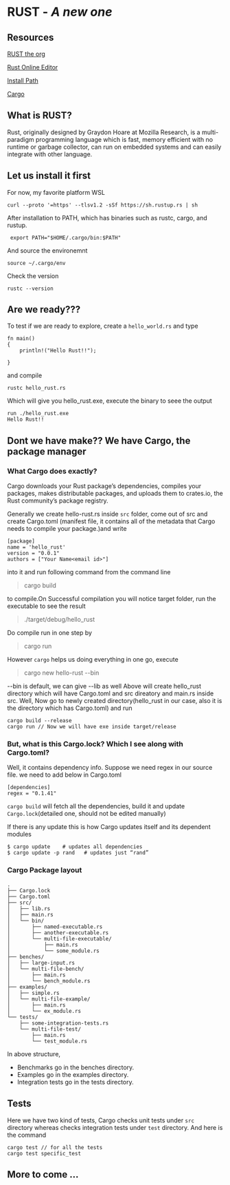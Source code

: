 # RUST - _A new one_

## Resources 

[RUST the org](http://rust-lang.org)

[Rust Online Editor](play.rust-lang.org)

[Install Path](https://www.rust-lang.org/tools/install)

[Cargo](https://doc.rust-lang.org/cargo/index.html)

## What is RUST?
Rust, originally designed by Graydon Hoare at Mozilla Research, is a multi-paradigm programming language which is fast, memory efficient with no runtime or garbage collector, can run on embedded systems and can easily integrate with other language.

## Let us install it first
For now, my favorite platform WSL

` curl --proto '=https' --tlsv1.2 -sSf https://sh.rustup.rs | sh `

After installation to PATH, which has binaries such as rustc, cargo, and rustup.

` export PATH="$HOME/.cargo/bin:$PATH"`

And source the environemnt 

`source ~/.cargo/env`

Check the version

`rustc --version`
## Are we ready???
To test if we are ready to explore, create a `hello_world.rs` and type 
```
fn main()
{
    println!("Hello Rust!!");

}
```
and compile 

`rustc hello_rust.rs`

Which will give you hello_rust.exe, execute the binary to seee the output 
```
run ./hello_rust.exe
Hello Rust!!
```

## Dont we have make?? We have Cargo, the package manager
### What Cargo does exactly?
Cargo downloads your Rust package’s dependencies, compiles your packages, makes distributable packages, and uploads them to crates.io, the Rust community’s package registry. 

Generally we create hello-rust.rs inside `src` folder, come out of src and create Cargo.toml (manifest file,  it contains all of the metadata that Cargo needs to compile your package.)and write
```
[package]
name = 'hello_rust'
version = "0.0.1"
authors = ["Your Name<email id>"]
```
into it and run following command from the command line 
> cargo build

to compile.On Successful compilation you will notice target folder, run the executable to see the result
> ./target/debug/hello_rust

Do compile run in one step by 
>cargo run

However `cargo` helps us doing everything in one go, execute
> cargo new hello-rust --bin

--bin is default, we can give --lib as well
Above will create hello_rust directory which will have Cargo.toml and src direatory and main.rs inside src.
Well, Now go to newly created directory(hello_rust in our case, also it is the directory which has Cargo.toml) and run 
```
cargo build --release
cargo run // Now we will have exe inside target/release
```

### But, what is this Cargo.lock? Which I see along with Cargo.toml?
Well, it contains dependency info. Suppose we need regex in our source file. we need to add below in Cargo.toml
```
[dependencies]
regex = "0.1.41"
```
 `cargo build` will fetch all the dependencies, build it and update `Cargo.lock`(detailed one, should not be edited manually)
 
 If there is any update this is how Cargo updates itself and its dependent modules
 ```
 $ cargo update    # updates all dependencies
$ cargo update -p rand   # updates just “rand”
 ```

### Cargo Package layout
```
.
├── Cargo.lock
├── Cargo.toml
├── src/
│   ├── lib.rs
│   ├── main.rs
│   └── bin/
│       ├── named-executable.rs
│       ├── another-executable.rs
│       └── multi-file-executable/
│           ├── main.rs
│           └── some_module.rs
├── benches/
│   ├── large-input.rs
│   └── multi-file-bench/
│       ├── main.rs
│       └── bench_module.rs
├── examples/
│   ├── simple.rs
│   └── multi-file-example/
│       ├── main.rs
│       └── ex_module.rs
└── tests/
    ├── some-integration-tests.rs
    └── multi-file-test/
        ├── main.rs
        └── test_module.rs

```
In above structure, 
- Benchmarks go in the benches directory.
- Examples go in the examples directory.
- Integration tests go in the tests directory.

## Tests
Here we have two kind of tests, Cargo checks unit tests under `src ` directory whereas checks integration tests under `test` directory. And here is the command
```
cargo test // for all the tests
cargo test specific_test 
```

## More to come ...